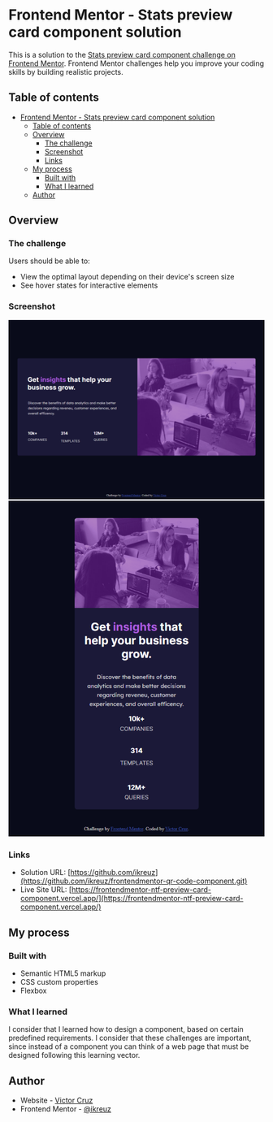 # Frontend Mentor - Stats preview card component solution

This is a solution to the [Stats preview card component challenge on Frontend Mentor](https://www.frontendmentor.io/challenges/stats-preview-card-component-8JqbgoU62). Frontend Mentor challenges help you improve your coding skills by building realistic projects. 

## Table of contents

- [Frontend Mentor - Stats preview card component solution](#frontend-mentor---stats-preview-card-component-solution)
  - [Table of contents](#table-of-contents)
  - [Overview](#overview)
    - [The challenge](#the-challenge)
    - [Screenshot](#screenshot)
    - [Links](#links)
  - [My process](#my-process)
    - [Built with](#built-with)
    - [What I learned](#what-i-learned)
  - [Author](#author)

## Overview

### The challenge

Users should be able to:

- View the optimal layout depending on their device's screen size
- See hover states for interactive elements

### Screenshot

![](./design/desktop.png)
![](./design/mobile.png)

### Links

- Solution URL: [https://github.com/ikreuz](https://github.com/ikreuz/frontendmentor-qr-code-component.git)
- Live Site URL: [https://frontendmentor-ntf-preview-card-component.vercel.app/](https://frontendmentor-ntf-preview-card-component.vercel.app/)

## My process

### Built with

- Semantic HTML5 markup
- CSS custom properties
- Flexbox

### What I learned

I consider that I learned how to design a component, based on certain predefined requirements. I consider that these challenges are important, since instead of a component you can think of a web page that must be designed following this learning vector.

## Author

- Website - [Victor Cruz](https://github.com/ikreuz/)
- Frontend Mentor - [@ikreuz](https://www.frontendmentor.io/profile/ikreuz)
